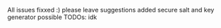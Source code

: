 All issues fixxed :)
please leave suggestions
added secure salt and key generator
possible TODOs: idk
